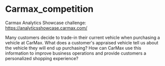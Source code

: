 # Carmax_competition
Carmax Analytics Showcase challenge: https://analyticsshowcase.carmax.com/

Many customers decide to trade-in their current vehicle when purchasing a vehicle at CarMax. 
What does a customer's appraised vehicle tell us about the vehicle they will end up purchasing? 
How can CarMax use this information to improve business operations and provide customers a personalized shopping experience?
